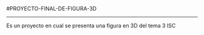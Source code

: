 #PROYECTO-FINAL-DE-FIGURA-3D
____________________________________
Es un proyecto en cual se presenta una figura en 3D del tema 3 ISC
